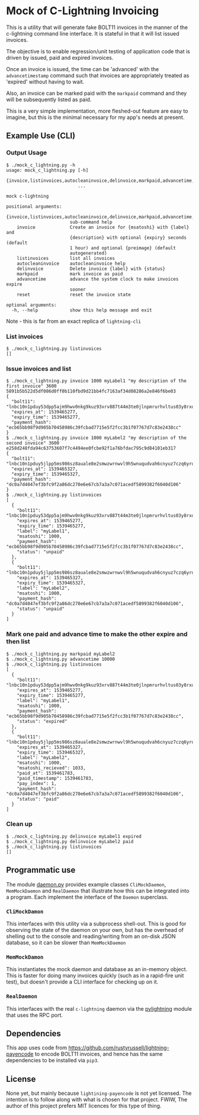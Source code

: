 # Mock of C-Lightning Invoicing

This is a utility that will generate fake BOLT11 invoices in the manner of the c-lightning command line interface. It is stateful in that it will list issued invoices.

The objective is to enable regression/unit testing of application code that is driven by issued, paid and expired invoices.

Once an invoice is issued, the time can be 'advanced' with the `advancetimestamp` command such that invoices are appropriately treated as 'expired' without having to wait.

Also, an invoice can be marked paid with the `markpaid` command and they will be subsequently listed as paid.

This is a very simple implementation, more fleshed-out feature are easy to imagine, but this is the minimal necessary for my app's needs at present.

## Example Use (CLI)

### Output Usage
```
$ ./mock_c_lightning.py -h
usage: mock_c_lightning.py [-h]
                           {invoice,listinvoices,autocleaninvoice,delinvoice,markpaid,advancetime,reset}
                           ...

mock c-lightning

positional arguments:
  {invoice,listinvoices,autocleaninvoice,delinvoice,markpaid,advancetime,reset}
                        sub-command help
    invoice             Create an invoice for {msatoshi} with {label} and
                        {description} with optional {expiry} seconds (default
                        1 hour) and optional {preimage} (default
                        autogenerated)
    listinvoices        list all invoices
    autocleaninvoice    autocleaninvoice help
    delinvoice          Delete invoice {label} with {status}
    markpaid            mark invoice as paid
    advancetime         advance the system clock to make invoices expire
                        sooner
    reset               reset the invoice state

optional arguments:
  -h, --help            show this help message and exit
```
Note - this is far from an exact replica of `lightning-cli`

### List invoices
```
$ ./mock_c_lightning.py listinvoices
[]
```

### Issue invoices and list

```
$ ./mock_c_lightning.py invoice 1000 myLabel1 "my description of the first invoice" 3600 5891b5b522d5df086d0ff0b110fbd9d21bb4fc7163af34d08286a2e846f6be03
{
  "bolt11": "lnbc10n1pduy53dpp5ajm9hwv0nkg9kuz93xrv887t44m3te0jlnpmrurhvltus03y8rxqdpcd4ujqer9wd3hy6tsw35k7m3qdanzqargv5sxv6tjwd6zq6twwehkjcm9xqrrssdnllrzc0mr0h3qay2knvxes2h23vjhq3vl4yld5zynmcsdlk2ms8lh78wvu656k7x63626ttpqjwuzzp3lsy7n5acakqa5t4ln4293qqud8wus",
  "expires_at": 1539465277,
  "expiry_time": 1539465277,
  "payment_hash": "ecb65bb98f9d905b70458986c39fcbad7715e5f2fcc3b1f07767d7c83e2438cc"
}
$ ./mock_c_lightning.py invoice 1000 myLabel2 "my description of the second invoice" 3600 e258d248fda94c63753607f7c4494ee0fcbe92f1a76bfdac795c9d84101eb317
{
  "bolt11": "lnbc10n1pduy5jlpp5ms986sz8auale8e2smwzwrnwvl9h5wnuqudvah6cnyuz7czq6yrqdp6d4ujqer9wd3hy6tsw35k7m3qdanzqargv5s8xetrdahxggrfdemx76trv5xqrrss6yh8s99j8ze9s6p9aqv2gwmv9pm26mdeq8waf7a3xjx2728zyjt9jjk8znxksuwglvzf9pyn3vjp820m7ncguztfjleeum6gcd8satgqqnpaxt",
  "expires_at": 1539465327,
  "expiry_time": 1539465327,
  "payment_hash": "dc0a7d4047ef3bfc9f2a86dc270e6e67cb7a3a7c071acedf5899382f6040d106"
}
$ ./mock_c_lightning.py listinvoices
[
  {
    "bolt11": "lnbc10n1pduy53dpp5ajm9hwv0nkg9kuz93xrv887t44m3te0jlnpmrurhvltus03y8rxqdpcd4ujqer9wd3hy6tsw35k7m3qdanzqargv5sxv6tjwd6zq6twwehkjcm9xqrrssdnllrzc0mr0h3qay2knvxes2h23vjhq3vl4yld5zynmcsdlk2ms8lh78wvu656k7x63626ttpqjwuzzp3lsy7n5acakqa5t4ln4293qqud8wus",
    "expires_at": 1539465277,
    "expiry_time": 1539465277,
    "label": "myLabel1",
    "msatoshi": 1000,
    "payment_hash": "ecb65bb98f9d905b70458986c39fcbad7715e5f2fcc3b1f07767d7c83e2438cc",
    "status": "unpaid"
  },
  {
    "bolt11": "lnbc10n1pduy5jlpp5ms986sz8auale8e2smwzwrnwvl9h5wnuqudvah6cnyuz7czq6yrqdp6d4ujqer9wd3hy6tsw35k7m3qdanzqargv5s8xetrdahxggrfdemx76trv5xqrrss6yh8s99j8ze9s6p9aqv2gwmv9pm26mdeq8waf7a3xjx2728zyjt9jjk8znxksuwglvzf9pyn3vjp820m7ncguztfjleeum6gcd8satgqqnpaxt",
    "expires_at": 1539465327,
    "expiry_time": 1539465327,
    "label": "myLabel2",
    "msatoshi": 1000,
    "payment_hash": "dc0a7d4047ef3bfc9f2a86dc270e6e67cb7a3a7c071acedf5899382f6040d106",
    "status": "unpaid"
  }
]
```
### Mark one paid and advance time to make the other expire and then list

```
$ ./mock_c_lightning.py markpaid myLabel2
$ ./mock_c_lightning.py advancetime 10000
$ ./mock_c_lightning.py listinvoices
[
  {
    "bolt11": "lnbc10n1pduy53dpp5ajm9hwv0nkg9kuz93xrv887t44m3te0jlnpmrurhvltus03y8rxqdpcd4ujqer9wd3hy6tsw35k7m3qdanzqargv5sxv6tjwd6zq6twwehkjcm9xqrrssdnllrzc0mr0h3qay2knvxes2h23vjhq3vl4yld5zynmcsdlk2ms8lh78wvu656k7x63626ttpqjwuzzp3lsy7n5acakqa5t4ln4293qqud8wus",
    "expires_at": 1539465277,
    "expiry_time": 1539465277,
    "label": "myLabel1",
    "msatoshi": 1000,
    "payment_hash": "ecb65bb98f9d905b70458986c39fcbad7715e5f2fcc3b1f07767d7c83e2438cc",
    "status": "expired"
  },
  {
    "bolt11": "lnbc10n1pduy5jlpp5ms986sz8auale8e2smwzwrnwvl9h5wnuqudvah6cnyuz7czq6yrqdp6d4ujqer9wd3hy6tsw35k7m3qdanzqargv5s8xetrdahxggrfdemx76trv5xqrrss6yh8s99j8ze9s6p9aqv2gwmv9pm26mdeq8waf7a3xjx2728zyjt9jjk8znxksuwglvzf9pyn3vjp820m7ncguztfjleeum6gcd8satgqqnpaxt",
    "expires_at": 1539465327,
    "expiry_time": 1539465327,
    "label": "myLabel2",
    "msatoshi": 1000,
    "msatoshi_recieved": 1033,
    "paid_at": 1539461783,
    "paid_timestamp": 1539461783,
    "pay_index": 1,
    "payment_hash": "dc0a7d4047ef3bfc9f2a86dc270e6e67cb7a3a7c071acedf5899382f6040d106",
    "status": "paid"
  }
]
```

### Clean up
```
$ ./mock_c_lightning.py delinvoice myLabel1 expired
$ ./mock_c_lightning.py delinvoice myLabel2 paid
$ ./mock_c_lightning.py listinvoices
[]
```


## Programmatic use

The module [daemon.py](daemon.py) provides example classes `CliMockDaemon`, `MemMockDaemon` and `RealDaemon` that illustrate how this can be integrated into a program. Each implement the interface of the `Daemon` superclass.

### `CliMockDamon`
This interfaces with this utility via a subprocess shell-out. This is good for observing the state of the daemon on your own, but has the overhead of shelling out to the console and reading/writing from an on-disk JSON database, so it can be slower than `MemMockDaemon`

### `MemMockDamon`
This instantiates the mock daemon and database as an in-memory object. This is faster for doing many invoices quickly (such as in a rapid-fire unit test), but doesn't provide a CLI interface for checking up on it.

### `RealDaemon`
This interfaces with the real `c-lightning` daemon via the [pylightning](https://github.com/ElementsProject/lightning/tree/master/contrib/pylightning) module that uses the RPC port.


## Dependencies

This app uses code from https://github.com/rustyrussell/lightning-payencode to encode BOLT11 invoices, and hence has the same dependencies to be installed via `pip3`.

## License

None yet, but mainly because `lightining-payencode` is not yet licensed. The intention is to follow along with what is chosen for that project. FWIW, The author of this project prefers MIT licences for this type of thing.
